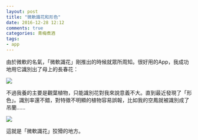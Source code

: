 ```yaml
---
layout: post
title: "微軟識花和形色"
date: 2016-12-28 12:12
comments: true
categories: 青梅煮酒
tags:
- app
---
```


由於微軟的名氣，「微軟識花」剛推出的時候就眾所周知。很好用的App，我成功地用它識別出了母上的長春花：

![](https://ws3.sinaimg.cn/large/006tNbRwly1fwvwwr9lsgj30zk0qodhw.jpg)

不過我養的主要是觀葉植物，只能識別花對我來說意義不大。直到最近發現了「形色」。識別率還不錯，對特徵不明顯的植物容易誤報，比如我的空鳳就被識別成了吊蘭……

![](https://ws1.sinaimg.cn/large/006tNbRwly1fwvwwu1rsdj31kw1kw1kx.jpg)

這就是「微軟識花」狡猾的地方。
